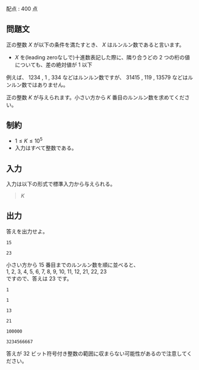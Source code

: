 配点 : $400$ 点

## 問題文

正の整数 $X$ が以下の条件を満たすとき、 $X$ はルンルン数であると言います。  

- $X$ を(leading zeroなしで)十進数表記した際に、隣り合うどの $2$ つの桁の値についても、差の絶対値が $1$ 以下

例えば、 $1234$ , $1$ , $334$ などはルンルン数ですが、 $31415$ , $119$ , $13579$ などはルンルン数ではありません。  

正の整数 $K$ が与えられます。小さい方から $K$ 番目のルンルン数を求めてください。

## 制約

- $1 \leq K \leq 10^5$
- 入力はすべて整数である。

## 入力

入力は以下の形式で標準入力から与えられる。  

> $K$

## 出力

答えを出力せよ。

```input1
15
```

```output1
23
```

小さい方から $15$ 番目までのルンルン数を順に並べると、<br>
$1$,
$2$,
$3$,
$4$,
$5$,
$6$,
$7$,
$8$,
$9$,
$10$,
$11$,
$12$,
$21$,
$22$,
$23$<br>
ですので、答えは $23$ です。

```input2
1
```

```output2
1
```

```input3
13
```

```output3
21
```

```input4
100000
```

```output4
3234566667
```

答えが $32$ ビット符号付き整数の範囲に収まらない可能性があるので注意してください。